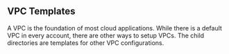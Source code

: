 ## VPC Templates

A VPC is the foundation of most cloud applications. While there is a default VPC in every account, there are other ways to setup VPCs. The child directories are templates for other VPC configurations.